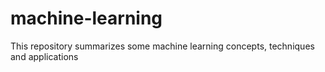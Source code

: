 # machine-learning
This repository summarizes some machine learning concepts, techniques and applications
